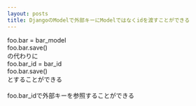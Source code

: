 ```yaml
---
layout: posts
title: DjangoのModelで外部キーにModelではなくidを渡すことができる 
---
```

foo.bar = bar_model    
foo.bar.save()   
の代わりに    
foo.bar_id = bar_id    
foo.bar.save()   
とすることができる   
<br/>
foo.bar_idで外部キーを参照することができる
